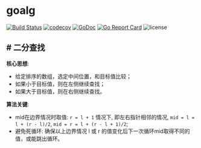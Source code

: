 # goalg

[![Build Status](https://travis-ci.org/vogo/goalg.png?branch=master)](https://travis-ci.org/vogo/goalg)
[![codecov](https://codecov.io/gh/vogo/goalg/branch/master/graph/badge.svg)](https://codecov.io/gh/vogo/goalg)
[![GoDoc](https://godoc.org/github.com/vogo/goalg?status.svg)](https://godoc.org/github.com/vogo/goalg)
[![Go Report Card](https://goreportcard.com/badge/github.com/vogo/goalg)](https://goreportcard.com/report/github.com/vogo/goalg)
![license](https://img.shields.io/badge/license-Apache--2.0-green.svg)

## # 二分查找
   
**核心思想**: 
- 给定排序的数组，选定中间位置，和目标值比较；
- 如果小于目标值，则在左侧继续查找；
- 如果大于目标值，则在右侧继续查找。

**算法关键**: 
- mid在边界情况时取值: `r = l + 1` 情况下, 即左右指针相邻的情况, `mid = l = l + (r - l)/2`,  `mid = r = l + (r - l + 1)/2`;
- 避免死循环: 确保以上边界情况 l 或 r 的值变化后下一次循环mid取得不同的值，或能跳出循环。
